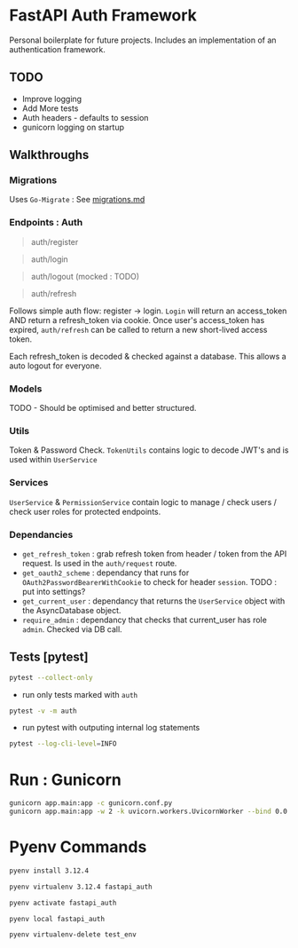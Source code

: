 # FastAPI Auth Framework

Personal boilerplate for future projects. Includes an implementation of an authentication framework.

## TODO

- Improve logging
- Add More tests
- Auth headers - defaults to session
- gunicorn logging on startup

## Walkthroughs

### Migrations

Uses `Go-Migrate` : See [migrations.md](migrations.md)

### Endpoints : Auth

> auth/register

> auth/login

> auth/logout (mocked : TODO)

> auth/refresh

Follows simple auth flow: register -> login. `Login` will return an access_token AND return a refresh_token via cookie. Once user's access_token has expired, `auth/refresh` can be called to return a new short-lived access token.

Each refresh_token is decoded & checked against a database. This allows a auto logout for everyone.

### Models

TODO - Should be optimised and better structured.

### Utils

Token & Password Check. `TokenUtils` contains logic to decode JWT's and is used within `UserService`

### Services

`UserService` & `PermissionService` contain logic to manage / check users / check user roles for protected endpoints.

### Dependancies

- `get_refresh_token` : grab refresh token from header / token from the API request. Is used in the `auth/request` route.
- `get_oauth2_scheme` : dependancy that runs for `OAuth2PasswordBearerWithCookie` to check for header `session`. TODO : put into settings?
- `get_current_user` : dependancy that returns the `UserService` object with the AsyncDatabase object.
- `require_admin` : dependancy that checks that current_user has role `admin`. Checked via DB call.

## Tests [pytest]

```bash
pytest --collect-only
```

- run only tests marked with `auth`

```bash
pytest -v -m auth
```

- run pytest with outputing internal log statements

```bash
pytest --log-cli-level=INFO
```

# Run : Gunicorn

```bash
gunicorn app.main:app -c gunicorn.conf.py
gunicorn app.main:app -w 2 -k uvicorn.workers.UvicornWorker --bind 0.0.0.0:8000 -c gunicorn.conf.py
```

# Pyenv Commands

```bash
pyenv install 3.12.4

pyenv virtualenv 3.12.4 fastapi_auth

pyenv activate fastapi_auth

pyenv local fastapi_auth

pyenv virtualenv-delete test_env
```

